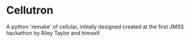 # Cellutron
A python 'remake' of cellular, initially designed created at the first JMSS hackathon by Riley Taylor and himself.